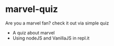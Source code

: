 # marvel-quiz
Are you a marvel fan? check it out via simple quiz

* A quiz about marvel
* Using nodeJS and VanillaJS in repl.it

